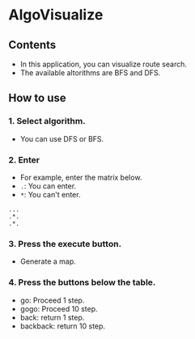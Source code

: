 # AlgoVisualize

## Contents
- In this application, you can visualize route search.
- The available altorithms are BFS and DFS.

## How to use

### 1. Select algorithm.
- You can use DFS or BFS.

### 2. Enter
- For example, enter the matrix below.
- `.`: You can enter.
- `*`: You can't enter.
```
...
.*.
.*.
```
### 3. Press the execute button.
- Generate a map.

### 4. Press the buttons below the table.
- go: Proceed 1 step.
- gogo: Proceed 10 step.
- back: return 1 step.
- backback: return 10 step.
